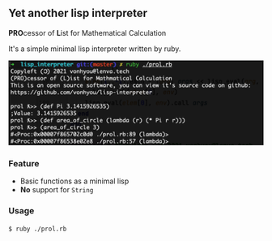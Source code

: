 ## Yet another lisp interpreter

**PRO**cessor of **L**ist for Mathematical Calculation

It's a simple minimal lisp interpreter written by ruby.

![](./screenshot/demo.png)

### Feature

- Basic functions as a minimal lisp
- **No** support for `String`

### Usage

```bash
$ ruby ./prol.rb
```